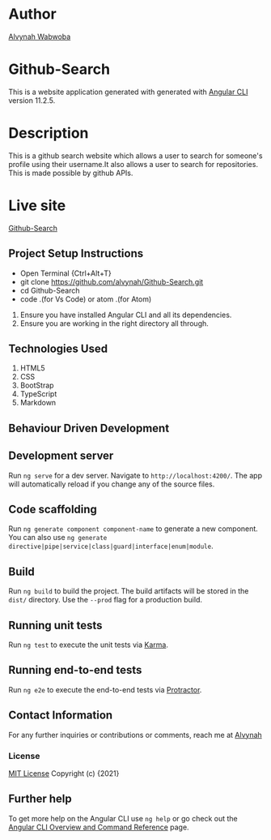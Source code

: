 # Author

[Alvynah Wabwoba](https://github.com/alvynah)

# Github-Search

This is a website application generated with generated with [Angular CLI](https://github.com/angular/angular-cli) version 11.2.5.

# Description

This is a github search website which allows a user to search for someone's profile using their username.It also allows a user to search for repositories. This is made possible by github APIs.

# Live site
[Github-Search](https://gittysearch.netlify.app/)

## Project Setup Instructions
* Open Terminal {Ctrl+Alt+T}
* git clone https://github.com/alvynah/Github-Search.git
* cd Github-Search
* code .(for Vs Code) or atom .(for Atom)

1. Ensure you have installed Angular CLI and all its dependencies.
2. Ensure you are working in the right directory all through.
## Technologies Used
1. HTML5
2. CSS
3. BootStrap
4. TypeScript
5. Markdown
## Behaviour Driven Development

## Development server

Run `ng serve` for a dev server. Navigate to `http://localhost:4200/`. The app will automatically reload if you change any of the source files.

## Code scaffolding

Run `ng generate component component-name` to generate a new component. You can also use `ng generate directive|pipe|service|class|guard|interface|enum|module`.

## Build

Run `ng build` to build the project. The build artifacts will be stored in the `dist/` directory. Use the `--prod` flag for a production build.

## Running unit tests

Run `ng test` to execute the unit tests via [Karma](https://karma-runner.github.io).

## Running end-to-end tests

Run `ng e2e` to execute the end-to-end tests via [Protractor](http://www.protractortest.org/).

## Contact Information
For any further inquiries or contributions or comments, reach me at [Alvynah](juvatalvynah@gmail.com)

### License
[MIT License](https://github.com/alvynah/Github-Search/blob/master/LICENSE) Copyright (c) {2021} 

## Further help

To get more help on the Angular CLI use `ng help` or go check out the [Angular CLI Overview and Command Reference](https://angular.io/cli) page.